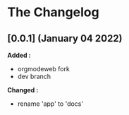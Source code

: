 # The Changelog

## [0.0.1] (January 04 2022)

**Added :**

- orgmodeweb fork
- dev branch

**Changed :**

- rename 'app' to 'docs'
